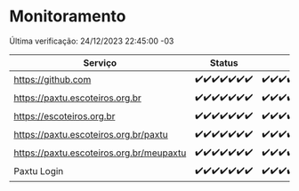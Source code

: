 # Monitoramento

Última verificação: 24/12/2023 22:45:00 -03

|Serviço|Status|Últimas 24h|
|---|---|---|
|https://github.com|<span title="2023-12-18: OK=24">✔️</span><span title="2023-12-19: OK=24">✔️</span><span title="2023-12-20: OK=24">✔️</span><span title="2023-12-21: OK=24">✔️</span><span title="2023-12-22: OK=24">✔️</span><span title="2023-12-23: OK=24">✔️</span><span title="2023-12-24: OK=1">✔️</span>|<span title="23/12/2023 22:49:00 -03 : 200">✔️</span><span title="23/12/2023 23:20:00 -03 : 200">✔️</span><span title="24/12/2023 00:06:00 -03 : 200">✔️</span><span title="24/12/2023 01:07:00 -03 : 200">✔️</span><span title="24/12/2023 02:05:00 -03 : 200">✔️</span><span title="24/12/2023 03:07:00 -03 : 200">✔️</span><span title="24/12/2023 04:04:00 -03 : 200">✔️</span><span title="24/12/2023 05:07:00 -03 : 200">✔️</span><span title="24/12/2023 06:04:00 -03 : 200">✔️</span><span title="24/12/2023 07:05:00 -03 : 200">✔️</span><span title="24/12/2023 08:02:00 -03 : 200">✔️</span><span title="24/12/2023 09:09:00 -03 : 200">✔️</span><span title="24/12/2023 10:06:00 -03 : 200">✔️</span><span title="24/12/2023 11:03:00 -03 : 200">✔️</span><span title="24/12/2023 12:03:00 -03 : 200">✔️</span><span title="24/12/2023 13:06:00 -03 : 200">✔️</span><span title="24/12/2023 14:03:00 -03 : 200">✔️</span><span title="24/12/2023 15:07:00 -03 : 200">✔️</span><span title="24/12/2023 16:03:00 -03 : 200">✔️</span><span title="24/12/2023 17:05:00 -03 : 200">✔️</span><span title="24/12/2023 18:03:00 -03 : 200">✔️</span><span title="24/12/2023 19:04:00 -03 : 200">✔️</span><span title="24/12/2023 20:05:00 -03 : 200">✔️</span><span title="24/12/2023 21:31:00 -03 : 200">✔️</span><span title="24/12/2023 22:45:00 -03 : 200">✔️</span>|
|https://paxtu.escoteiros.org.br|<span title="2023-12-18: OK=24">✔️</span><span title="2023-12-19: OK=24">✔️</span><span title="2023-12-20: OK=24">✔️</span><span title="2023-12-21: OK=24">✔️</span><span title="2023-12-22: OK=24">✔️</span><span title="2023-12-23: OK=24">✔️</span><span title="2023-12-24: OK=1">✔️</span>|<span title="23/12/2023 22:49:00 -03 : 200">✔️</span><span title="23/12/2023 23:20:00 -03 : 200">✔️</span><span title="24/12/2023 00:06:00 -03 : 200">✔️</span><span title="24/12/2023 01:07:00 -03 : 200">✔️</span><span title="24/12/2023 02:05:00 -03 : 200">✔️</span><span title="24/12/2023 03:07:00 -03 : 200">✔️</span><span title="24/12/2023 04:04:00 -03 : 200">✔️</span><span title="24/12/2023 05:07:00 -03 : 200">✔️</span><span title="24/12/2023 06:04:00 -03 : 200">✔️</span><span title="24/12/2023 07:05:00 -03 : 200">✔️</span><span title="24/12/2023 08:02:00 -03 : 200">✔️</span><span title="24/12/2023 09:09:00 -03 : 200">✔️</span><span title="24/12/2023 10:06:00 -03 : 200">✔️</span><span title="24/12/2023 11:03:00 -03 : 200">✔️</span><span title="24/12/2023 12:03:00 -03 : 200">✔️</span><span title="24/12/2023 13:06:00 -03 : 200">✔️</span><span title="24/12/2023 14:03:00 -03 : 200">✔️</span><span title="24/12/2023 15:07:00 -03 : 200">✔️</span><span title="24/12/2023 16:03:00 -03 : 200">✔️</span><span title="24/12/2023 17:05:00 -03 : 200">✔️</span><span title="24/12/2023 18:03:00 -03 : 200">✔️</span><span title="24/12/2023 19:04:00 -03 : 200">✔️</span><span title="24/12/2023 20:05:00 -03 : 200">✔️</span><span title="24/12/2023 21:31:00 -03 : 200">✔️</span><span title="24/12/2023 22:45:00 -03 : 200">✔️</span>|
|https://escoteiros.org.br|<span title="2023-12-18: OK=24">✔️</span><span title="2023-12-19: OK=24">✔️</span><span title="2023-12-20: OK=24">✔️</span><span title="2023-12-21: OK=24">✔️</span><span title="2023-12-22: OK=24">✔️</span><span title="2023-12-23: OK=24">✔️</span><span title="2023-12-24: OK=1">✔️</span>|<span title="23/12/2023 22:49:00 -03 : 200">✔️</span><span title="23/12/2023 23:20:00 -03 : 200">✔️</span><span title="24/12/2023 00:06:00 -03 : 200">✔️</span><span title="24/12/2023 01:07:00 -03 : 200">✔️</span><span title="24/12/2023 02:05:00 -03 : 200">✔️</span><span title="24/12/2023 03:07:00 -03 : 200">✔️</span><span title="24/12/2023 04:04:00 -03 : 200">✔️</span><span title="24/12/2023 05:07:00 -03 : 200">✔️</span><span title="24/12/2023 06:04:00 -03 : 200">✔️</span><span title="24/12/2023 07:05:00 -03 : 200">✔️</span><span title="24/12/2023 08:02:00 -03 : 200">✔️</span><span title="24/12/2023 09:09:00 -03 : 200">✔️</span><span title="24/12/2023 10:06:00 -03 : 200">✔️</span><span title="24/12/2023 11:03:00 -03 : 200">✔️</span><span title="24/12/2023 12:03:00 -03 : 200">✔️</span><span title="24/12/2023 13:06:00 -03 : 200">✔️</span><span title="24/12/2023 14:03:00 -03 : 200">✔️</span><span title="24/12/2023 15:07:00 -03 : 200">✔️</span><span title="24/12/2023 16:03:00 -03 : 200">✔️</span><span title="24/12/2023 17:05:00 -03 : 200">✔️</span><span title="24/12/2023 18:03:00 -03 : 200">✔️</span><span title="24/12/2023 19:04:00 -03 : 200">✔️</span><span title="24/12/2023 20:05:00 -03 : 200">✔️</span><span title="24/12/2023 21:31:00 -03 : 200">✔️</span><span title="24/12/2023 22:45:00 -03 : 200">✔️</span>|
|https://paxtu.escoteiros.org.br/paxtu|<span title="2023-12-18: OK=24">✔️</span><span title="2023-12-19: OK=24">✔️</span><span title="2023-12-20: OK=24">✔️</span><span title="2023-12-21: OK=24">✔️</span><span title="2023-12-22: OK=24">✔️</span><span title="2023-12-23: OK=24">✔️</span><span title="2023-12-24: OK=1">✔️</span>|<span title="23/12/2023 22:49:00 -03 : 200">✔️</span><span title="23/12/2023 23:20:00 -03 : 200">✔️</span><span title="24/12/2023 00:06:00 -03 : 200">✔️</span><span title="24/12/2023 01:07:00 -03 : 200">✔️</span><span title="24/12/2023 02:05:00 -03 : 200">✔️</span><span title="24/12/2023 03:07:00 -03 : 200">✔️</span><span title="24/12/2023 04:04:00 -03 : 200">✔️</span><span title="24/12/2023 05:07:00 -03 : 200">✔️</span><span title="24/12/2023 06:04:00 -03 : 200">✔️</span><span title="24/12/2023 07:05:00 -03 : 200">✔️</span><span title="24/12/2023 08:02:00 -03 : 200">✔️</span><span title="24/12/2023 09:09:00 -03 : 200">✔️</span><span title="24/12/2023 10:06:00 -03 : 200">✔️</span><span title="24/12/2023 11:03:00 -03 : 200">✔️</span><span title="24/12/2023 12:03:00 -03 : 200">✔️</span><span title="24/12/2023 13:06:00 -03 : 200">✔️</span><span title="24/12/2023 14:03:00 -03 : 200">✔️</span><span title="24/12/2023 15:07:00 -03 : 200">✔️</span><span title="24/12/2023 16:03:00 -03 : 200">✔️</span><span title="24/12/2023 17:06:00 -03 : 200">✔️</span><span title="24/12/2023 18:03:00 -03 : 200">✔️</span><span title="24/12/2023 19:04:00 -03 : 200">✔️</span><span title="24/12/2023 20:05:00 -03 : 200">✔️</span><span title="24/12/2023 21:31:00 -03 : 200">✔️</span><span title="24/12/2023 22:45:00 -03 : 200">✔️</span>|
|https://paxtu.escoteiros.org.br/meupaxtu|<span title="2023-12-18: OK=24">✔️</span><span title="2023-12-19: OK=24">✔️</span><span title="2023-12-20: OK=24">✔️</span><span title="2023-12-21: OK=24">✔️</span><span title="2023-12-22: OK=24">✔️</span><span title="2023-12-23: OK=24">✔️</span><span title="2023-12-24: OK=1">✔️</span>|<span title="23/12/2023 22:49:00 -03 : 200">✔️</span><span title="23/12/2023 23:20:00 -03 : 200">✔️</span><span title="24/12/2023 00:06:00 -03 : 200">✔️</span><span title="24/12/2023 01:07:00 -03 : 200">✔️</span><span title="24/12/2023 02:05:00 -03 : 200">✔️</span><span title="24/12/2023 03:07:00 -03 : 200">✔️</span><span title="24/12/2023 04:04:00 -03 : 200">✔️</span><span title="24/12/2023 05:07:00 -03 : 200">✔️</span><span title="24/12/2023 06:04:00 -03 : 200">✔️</span><span title="24/12/2023 07:05:00 -03 : 200">✔️</span><span title="24/12/2023 08:02:00 -03 : 200">✔️</span><span title="24/12/2023 09:09:00 -03 : 200">✔️</span><span title="24/12/2023 10:06:00 -03 : 200">✔️</span><span title="24/12/2023 11:03:00 -03 : 200">✔️</span><span title="24/12/2023 12:03:00 -03 : 200">✔️</span><span title="24/12/2023 13:06:00 -03 : 200">✔️</span><span title="24/12/2023 14:03:00 -03 : 200">✔️</span><span title="24/12/2023 15:07:00 -03 : 200">✔️</span><span title="24/12/2023 16:03:00 -03 : 200">✔️</span><span title="24/12/2023 17:06:00 -03 : 200">✔️</span><span title="24/12/2023 18:03:00 -03 : 200">✔️</span><span title="24/12/2023 19:04:00 -03 : 200">✔️</span><span title="24/12/2023 20:05:00 -03 : 200">✔️</span><span title="24/12/2023 21:31:00 -03 : 200">✔️</span><span title="24/12/2023 22:45:00 -03 : 200">✔️</span>|
|Paxtu Login|<span title="2023-12-18: OK=24">✔️</span><span title="2023-12-19: OK=24">✔️</span><span title="2023-12-20: OK=24">✔️</span><span title="2023-12-21: OK=24">✔️</span><span title="2023-12-22: OK=24">✔️</span><span title="2023-12-23: OK=24">✔️</span><span title="2023-12-24: OK=1">✔️</span>|<span title="23/12/2023 22:49:00 -03 : 200">✔️</span><span title="23/12/2023 23:21:00 -03 : 200">✔️</span><span title="24/12/2023 00:06:00 -03 : 200">✔️</span><span title="24/12/2023 01:07:00 -03 : 200">✔️</span><span title="24/12/2023 02:05:00 -03 : 200">✔️</span><span title="24/12/2023 03:07:00 -03 : 200">✔️</span><span title="24/12/2023 04:04:00 -03 : 200">✔️</span><span title="24/12/2023 05:07:00 -03 : 200">✔️</span><span title="24/12/2023 06:04:00 -03 : 200">✔️</span><span title="24/12/2023 07:05:00 -03 : 200">✔️</span><span title="24/12/2023 08:02:00 -03 : 200">✔️</span><span title="24/12/2023 09:09:00 -03 : 200">✔️</span><span title="24/12/2023 10:06:00 -03 : 200">✔️</span><span title="24/12/2023 11:03:00 -03 : 200">✔️</span><span title="24/12/2023 12:03:00 -03 : 200">✔️</span><span title="24/12/2023 13:06:00 -03 : 200">✔️</span><span title="24/12/2023 14:03:00 -03 : 200">✔️</span><span title="24/12/2023 15:07:00 -03 : 200">✔️</span><span title="24/12/2023 16:03:00 -03 : 200">✔️</span><span title="24/12/2023 17:06:00 -03 : 200">✔️</span><span title="24/12/2023 18:03:00 -03 : 200">✔️</span><span title="24/12/2023 19:04:00 -03 : 200">✔️</span><span title="24/12/2023 20:05:00 -03 : 200">✔️</span><span title="24/12/2023 21:31:00 -03 : 200">✔️</span><span title="24/12/2023 22:45:00 -03 : 200">✔️</span>|
